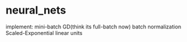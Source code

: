 # neural_nets

implement:
mini-batch GD(think its full-batch now)
batch normalization
Scaled-Exponential linear units
